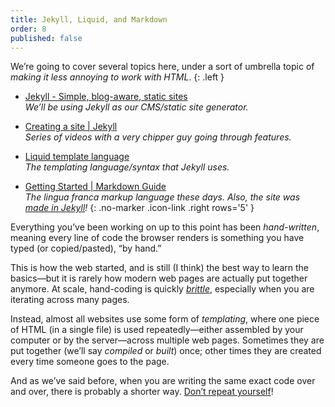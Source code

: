 ```yaml
---
title: Jekyll, Liquid, and Markdown
order: 8
published: false
---
```




We’re going to cover several topics here, under a sort of umbrella topic of *making it less annoying to work with HTML*.
{: .left }

- [Jekyll - Simple, blog-aware, static sites](https://jekyllrb.com) \
*We’ll be using Jekyll as our CMS/static site generator.*

- [Creating a site | Jekyll](https://www.youtube.com/watch?v=pxua_1vyFck&list=PLLAZ4kZ9dFpOPV5C5Ay0pHaa0RJFhcmcB&index=4) \
*Series of videos with a very chipper guy going through features.*

- [Liquid template language](https://shopify.github.io/liquid/) \
*The templating language/syntax that Jekyll uses.*

- [Getting Started | Markdown Guide](https://www.markdownguide.org/getting-started/) \
*The <em>lingua franca</em> markup language these days. Also, the site was [made in Jekyll](https://github.com/mattcone/markdown-guide)!*
{: .no-marker .icon-link  .right rows='5' }

Everything you’ve been working on up to this point has been *hand-written*, meaning every line of code the browser renders is something you have typed (or copied/pasted), “by hand.”

This is how the web started, and is still (I think) the best way to learn the basics—but it is rarely how modern web pages are actually put together anymore. At scale, hand-coding is quickly [*brittle*](https://en.wikipedia.org/wiki/Software_brittleness), especially when you are iterating across many pages.

Instead, almost all websites use some form of *templating*, where one piece of HTML (in a single file) is used repeatedly—either assembled by your computer or by the server—across multiple web pages. Sometimes they are put together (we’ll say *compiled* or *built*) once; other times they are created every time someone goes to the page.

And as we’ve said before, when you are writing the same exact code over and over, there is probably a shorter way. [Don’t repeat yourself](https://en.wikipedia.org/wiki/Don%27t_repeat_yourself)!
